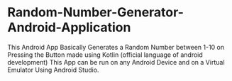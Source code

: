 # Random-Number-Generator-Android-Application
This Android App Basically Generates a Random Number between 1-10 on Pressing the Button made using Kotlin (official language of android development)
This App can be run on any Android Device and on a Virtual  Emulator Using Android Studio.
